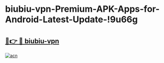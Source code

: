 # biubiu-vpn-Premium-APK-Apps-for-Android-Latest-Update-!9u66g

# <h2><a href="https://5ny454.esa.edu.pl?title=biubiu-vpn&ref=9u66g">🔗👉 🔴 biubiu-vpn</a></h2>

[![acn](https://github.com/user-attachments/assets/0f9c940e-d8b0-45ae-aac7-cd30a18b3e1c)](https://5ny454.esa.edu.pl?title=biubiu-vpn&ref=9u66g)

